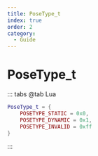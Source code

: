 ```yaml
---
title: PoseType_t
index: true
order: 2
category:
  - Guide
---
```


# PoseType_t
::: tabs
@tab Lua
```lua
PoseType_t = {
    POSETYPE_STATIC = 0x0,
    POSETYPE_DYNAMIC = 0x1,
    POSETYPE_INVALID = 0xff
}
```
:::